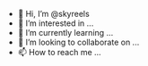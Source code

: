 - 👋 Hi, I’m @skyreels
- 👀 I’m interested in ...
- 🌱 I’m currently learning ...
- 💞️ I’m looking to collaborate on ...
- 📫 How to reach me ...

<!---
skyreels/skyreels is a ✨ special ✨ repository because its `README.md` (this file) appears on your GitHub profile.
You can click the Preview link to take a look at your changes.
--->
